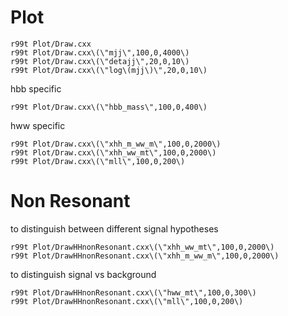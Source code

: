 Plot
=======

    r99t Plot/Draw.cxx
    r99t Plot/Draw.cxx\(\"mjj\",100,0,4000\)
    r99t Plot/Draw.cxx\(\"detajj\",20,0,10\)
    r99t Plot/Draw.cxx\(\"log\(mjj\)\",20,0,10\)


hbb specific

    r99t Plot/Draw.cxx\(\"hbb_mass\",100,0,400\)

hww specific

    r99t Plot/Draw.cxx\(\"xhh_m_ww_m\",100,0,2000\)
    r99t Plot/Draw.cxx\(\"xhh_ww_mt\",100,0,2000\)
    r99t Plot/Draw.cxx\(\"mll\",100,0,200\)





Non Resonant
=======

to distinguish between different signal hypotheses

    r99t Plot/DrawHHnonResonant.cxx\(\"xhh_ww_mt\",100,0,2000\)
    r99t Plot/DrawHHnonResonant.cxx\(\"xhh_m_ww_m\",100,0,2000\)

to distinguish signal vs background

    r99t Plot/DrawHHnonResonant.cxx\(\"hww_mt\",100,0,300\)
    r99t Plot/DrawHHnonResonant.cxx\(\"mll\",100,0,200\)


